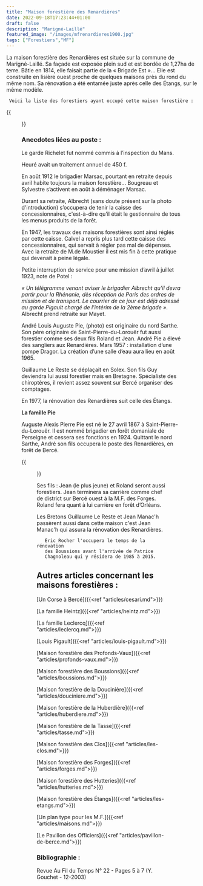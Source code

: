 ```yaml
---
title: "Maison forestière des Renardières"
date: 2022-09-18T17:23:44+01:00
draft: false
description: "Marigné-Laillé"
featured_image: "/images/mfrenardieres1900.jpg"
tags: ["Forestiers","MF"]
---
```


La maison forestière des Renardières est située sur la commune de Marigné-Laillé.
Sa façade est exposée plein sud et est bordée de 1,27ha de terre.
Bâtie en 1814, elle faisait partie de la « Brigade Est »… 
Elle est construite en lisière ouest proche de quelques maisons près du rond du même nom.
Sa rénovation a été entamée juste après celle des Étangs, sur le même modèle.

     Voici la liste des forestiers ayant occupé cette maison forestière : 

{{<figure src="/images/articles/renardieres.jpg" title="Forestiers des Renardières">}}

### Anecdotes liées au poste :

Le garde Richelet fut nommé commis à l’inspection du Mans. 
  
Heuré avait un traitement annuel de 450 f.
  
En août 1912 le brigadier Marsac, pourtant en retraite depuis avril habite toujours la maison forestière...
  Bougreau et Sylvestre s’activent en août à déménager Marsac. 
  
  Durant sa retraite, Albrecht (sans doute présent sur la photo d'introduction)
  s’occupera de tenir la caisse des concessionnaires, 
  c'est-à-dire qu’il était le gestionnaire de tous les menus produits de la forêt. 
  
  En 1947, les travaux des maisons forestières sont ainsi réglés par cette caisse.
  Calvel a repris plus tard cette caisse des concessionnaires, 
  qui servait à régler pas mal de dépenses.
  Avec la retraite de M.de Moustier il est mis fin à cette pratique 
  qui devenait à peine légale.
  
Petite interruption de service pour une mission d’avril à juillet 1923, note de Potel : 

*« Un télégramme venant aviser le brigadier Albrecht qu’il devra partir pour la Rhénanie,
dès réception de Paris des ordres de mission et de transport. Le courrier de ce jour est
déjà adressé au garde Pigault chargé de l’intérim de la 2ème brigade »*.
Albrecht prend retraite sur Mayet. 
  
André Louis Auguste Pie, (photo) est originaire du nord Sarthe. 
Son père originaire de Saint-Pierre-du-Lorouër fut aussi forestier 
comme ses deux fils Roland et Jean. André Pie a élevé des sangliers 
aux Renardières. 
Mars 1957 : installation d’une pompe Dragor.
La création d’une salle d’eau aura lieu en août 1965. 
  
Guillaume Le Reste se déplaçait en Solex. Son fils Guy deviendra lui aussi forestier mais en Bretagne.
Spécialiste des chiroptères, il revient assez souvent sur Bercé organiser des comptages.
  
En 1977, la rénovation des Renardières suit celle des Étangs. 

**La famille Pie**
     
Auguste Alexis Pierre Pie est né le 27 avril 1867 à Saint-Pierre-du-Lorouër.
Il est nommé brigadier en forêt domaniale de Perseigne et cessera ses fonctions en 1924.
Quittant le nord Sarthe, André son fils occupera le poste des Renardières, en forêt de Bercé.
  
{{<figure src="/images/articles/famille-pie.jpg" title="Famille Pie – 3 forestiers sur cette photo ">}}
  
Ses fils : Jean (le plus jeune) et Roland seront aussi forestiers. 
Jean terminera sa carrière comme chef de district sur Bercé ouest à la M.F. des Forges.
Roland fera quant à lui carrière en forêt d’Orléans. 
     
     
Les Bretons Guillaume Le Reste et Jean Manac'h passèrent aussi dans cette maison
c'est Jean Manac'h qui assura la rénovation des Renardières.
     
       Éric Rocher l'occupera le temps de la rénovation
       des Boussions avant l'arrivée de Patrice
       Chagnoleau qui y résidera de 1985 à 2015.

## Autres articles concernant les maisons forestières : ## 

[Un Corse à Bercé]({{<ref "articles/cesari.md">}})
    
[La famille Heintz]({{<ref "articles/heintz.md">}})

[La famille Leclercq]({{<ref "articles/leclercq.md">}})

[Louis Pigault]({{<ref "articles/louis-pigault.md">}})

[Maison forestière des Profonds-Vaux]({{<ref "articles/profonds-vaux.md">}})

[Maison forestière des Boussions]({{<ref "articles/boussions.md">}})

[Maison forestière de la Doucinière]({{<ref "articles/douciniere.md">}})

[Maison forestière de la Huberdière]({{<ref "articles/huberdiere.md">}})

[Maison forestière de la Tasse]({{<ref "articles/tasse.md">}})

[Maison forestière des Clos]({{<ref "articles/les-clos.md">}})

[Maison forestière des Forges]({{<ref "articles/forges.md">}})

[Maison forestière des Hutteries]({{<ref "articles/hutteries.md">}})

[Maison forestière des Étangs]({{<ref "articles/les-etangs.md">}})

[Un plan type pour les M.F.]({{<ref "articles/maisons.md">}})

[Le Pavillon des Officiers]({{<ref "articles/pavillon-de-berce.md">}})

     
### Bibliographie :
     
Revue Au Fil du Temps N° 22 - Pages 5 à 7 (Y. Gouchet - 12-2003)
